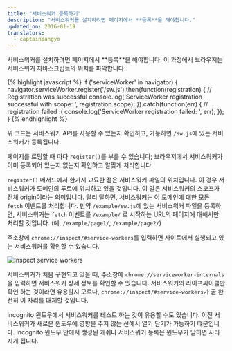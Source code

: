 ```yaml
---
title: "서비스워커 등록하기"
description: "서비스워커를 설치하려면 페이지에서 **등록**을 해야합니다."
updated_on: 2016-01-19
translators:
  - captainpangyo
---
```


<p class="intro">
  서비스워커를 설치하려면 페이지에서 **등록**을 해야합니다. 이 과정에서 브라우저는 서비스워커 자바스크립트의 위치를 파악합니다.
</p>

{% highlight javascript %}
if ('serviceWorker' in navigator) {
  navigator.serviceWorker.register('/sw.js').then(function(registration) {
    // Registration was successful
    console.log('ServiceWorker registration successful with scope: ', registration.scope);
  }).catch(function(err) {
    // registration failed :(
    console.log('ServiceWorker registration failed: ', err);
  });
}
{% endhighlight %}

위 코드는 서비스워커 API를 사용할 수 있는지 확인하고, 가능하면 `/sw.js`에 있는 서비스워커가 등록됩니다.

페이지를 로딩할 때 마다 `register()`를 부를 수 있습니다; 브라우저에서 서비스워커가 이미 등록되어 있는지 없는지 확인하고 알맞게 처리합니다.

`register()` 메서드에서 한가지 교묘한 점은 서비스워커 파일의 위치입니다.
이 경우 서비스워커가 도메인의 루트에 위치하고 있을 것입니다. 이 말은 서비스워커의 스코프가 전체 origin이라는 의미입니다.
달리 달하면, 서비스워커는 이 도메인에 대한 모든 `fetch` 이벤트를 처리합니다.
만약 `/example/sw.js`에 있는 서비스워커 파일을 등록하면, 서비스워커는 `fetch` 이벤트를 `/example/` 로 시작하는 URL의 페이지에 대해서만
처리할 것입니다. (예, `/example/page1/`, `/example/page2/`)

주소창에 `chrome://inspect/#service-workers`를 입력하면 사이트에서 실행되고 있는 서비스워커를 확인할 수 있습니다.

![Inspect service workers](images/sw-chrome-inspect.png)

서비스워커가 처음 구현되고 있을 때, 주소창에 `chrome://serviceworker-internals` 을 입력하면 서비스워커 상세 정보를 확인할 수 있습니다.
서비스워커의 라이프싸이클만 확인 하는 것이라면 유용할지 모르나, `chrome://inspect/#service-workers`가 곧 완전히 이 자리를 대체할 것입니다.

Incognito 윈도우에서 서비스워커를 테스트 하는 것이 유용할 수도 있습니다.
이전 서비스워커가 새로운 윈도우에 영향을 주지 않는 선에서 열기 닫기가 가능하기 떄문입니다.
Incognito 윈도우 안에서 생성된 캐쉬나 서비스워커 등록은 윈도우가 닫히면 사라지게 됩니다.
